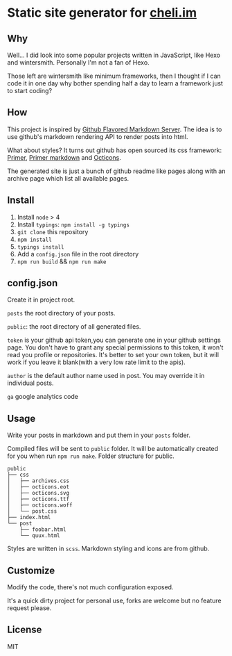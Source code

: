 Static site generator for [cheli.im](http://cheli.im)
====

Why
-----

Well... I did look into some popular projects written in JavaScript, like Hexo
and wintersmith. Personally I'm not a fan of Hexo.

Those left are wintersmith like minimum frameworks, then I thought if I can code
it in one day why bother spending half a day to learn a framework just to start
coding?

How
----

This project is inspired by [Github Flavored Markdown Server](https://github.com/youurayy/gfms).
The idea is to use github's markdown rendering API to render posts into html.

What about styles? It turns out github has open sourced its css framework:
[Primer](https://github.com/primer/primer), [Primer markdown](https://github.com/primer/markdown)
and [Octicons](https://github.com/github/octicons/).

The generated site is just a bunch of github readme like pages along with an
archive page which list all available pages.


Install
----

1. Install `node` > 4
2. Install `typings`: `npm install -g typings`
3. `git clone` this repository
4. `npm install`
5. `typings install`
6. Add a `config.json` file in the root directory
7. `npm run build` && `npm run make`

config.json
----

Create it in project root.

`posts` the root directory of your posts.

`public`: the root directory of all generated files.

`token` is your github api token,you can generate one in your github settings
page. You don't have to grant any special permissions to this token, it won't
read you profile or repositories. It's better to set your own token, but it will
work if you leave it blank(with a very low rate limit to the apis).

`author` is the default author name used in post. You may override it in
individual posts.

`ga` google analytics code

Usage
----

Write your posts in markdown and put them in your `posts` folder.

Compiled files will be sent to `public` folder. It will be automatically created
for you when run `npm run make`. Folder structure for public.

```
public
├── css
│   ├── archives.css
│   ├── octicons.eot
│   ├── octicons.svg
│   ├── octicons.ttf
│   ├── octicons.woff
│   └── post.css
├── index.html
└── post
    ├── foobar.html
    └── quux.html
```

Styles are written in `scss`. Markdown styling and icons are from github.

Customize
-----

Modify the code, there's not much configuration exposed.

It's a quick dirty project for personal use, forks are welcome but no feature request
please.

License
----

MIT
